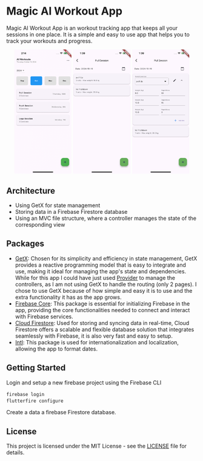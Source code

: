 # Magic AI Workout App

Magic AI Workout App is an workout tracking app that keeps all your sessions in one place. It is a simple and easy to use app that helps you to track your workouts and progress.

<p align="center">
  <img src="assets/screenshots/home.jpeg" width="30%" />
  <img src="assets/screenshots/workout.PNG" width="30%" /> 
  <img src="assets/screenshots/workout_edit.PNG" width="30%" />
</p>

<!-- Architectural decisions
Packages explained -->

## Architecture
- Using GetX for state management
- Storing data in a Firebase Firestore database
- Using an MVC file structure, where a controller manages the state of the corresponding view

## Packages
- [GetX](https://pub.dev/packages/get): Chosen for its simplicity and efficiency in state management, GetX provides a reactive programming model that is easy to integrate and use, making it ideal for managing the app's state and dependencies. While for this app I could have just used [Provider](https://pub.dev/packages/provider) to manage the controllers, as I am not using GetX to handle the routing (only 2 pages). I chose to use GetX because of how simple and easy it is to use and the extra functionality it has as the app grows.
- [Firebase Core](https://pub.dev/packages/firebase_core): This package is essential for initializing Firebase in the app, providing the core functionalities needed to connect and interact with Firebase services.
- [Cloud Firestore](https://pub.dev/packages/cloud_firestore): Used for storing and syncing data in real-time, Cloud Firestore offers a scalable and flexible database solution that integrates seamlessly with Firebase, it is also very fast and easy to setup.
- [Intl](https://pub.dev/packages/intl): This package is used for internationalization and localization, allowing the app to format dates.

## Getting Started

Login and setup a new firebase project using the Firebase CLI
```bash
firebase login
flutterfire configure
```
Create a data a firebase Firestore database.


## License

This project is licensed under the MIT License - see the [LICENSE](LICENSE) file for details.
